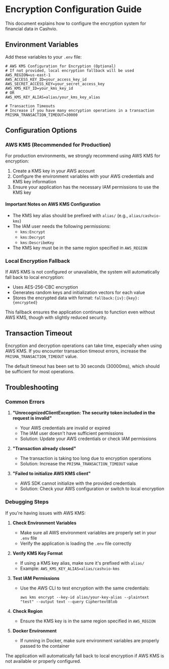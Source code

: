 # Encryption Configuration Guide

This document explains how to configure the encryption system for financial data in Cashvio.

## Environment Variables

Add these variables to your `.env` file:

```
# AWS KMS Configuration for Encryption (Optional)
# If not provided, local encryption fallback will be used
AWS_REGION=us-east-1
AWS_ACCESS_KEY_ID=your_access_key_id
AWS_SECRET_ACCESS_KEY=your_secret_access_key
AWS_KMS_KEY_ID=your_kms_key_id
# OR
AWS_KMS_KEY_ALIAS=alias/your_kms_key_alias

# Transaction Timeouts
# Increase if you have many encryption operations in a transaction
PRISMA_TRANSACTION_TIMEOUT=30000
```

## Configuration Options

### AWS KMS (Recommended for Production)

For production environments, we strongly recommend using AWS KMS for encryption:

1. Create a KMS key in your AWS account
2. Configure the environment variables with your AWS credentials and KMS key information
3. Ensure your application has the necessary IAM permissions to use the KMS key

#### Important Notes on AWS KMS Configuration

- The KMS key alias should be prefixed with `alias/` (e.g., `alias/cashvio-kms`)
- The IAM user needs the following permissions:
  - `kms:Encrypt`
  - `kms:Decrypt`
  - `kms:DescribeKey`
- The KMS key must be in the same region specified in `AWS_REGION`

### Local Encryption Fallback

If AWS KMS is not configured or unavailable, the system will automatically fall back to local encryption:

- Uses AES-256-CBC encryption
- Generates random keys and initialization vectors for each value
- Stores the encrypted data with format: `fallback:{iv}:{key}:{encrypted}`

This fallback ensures the application continues to function even without AWS KMS, though with slightly reduced security.

## Transaction Timeout

Encryption and decryption operations can take time, especially when using AWS KMS. If you encounter transaction timeout errors, increase the `PRISMA_TRANSACTION_TIMEOUT` value.

The default timeout has been set to 30 seconds (30000ms), which should be sufficient for most operations.

## Troubleshooting

### Common Errors

1. **"UnrecognizedClientException: The security token included in the request is invalid"**

   - Your AWS credentials are invalid or expired
   - The IAM user doesn't have sufficient permissions
   - Solution: Update your AWS credentials or check IAM permissions

2. **"Transaction already closed"**

   - The transaction is taking too long due to encryption operations
   - Solution: Increase the `PRISMA_TRANSACTION_TIMEOUT` value

3. **"Failed to initialize AWS KMS client"**
   - AWS SDK cannot initialize with the provided credentials
   - Solution: Check your AWS configuration or switch to local encryption

### Debugging Steps

If you're having issues with AWS KMS:

1. **Check Environment Variables**

   - Make sure all AWS environment variables are properly set in your `.env` file
   - Verify the application is loading the `.env` file correctly

2. **Verify KMS Key Format**

   - If using a KMS key alias, make sure it's prefixed with `alias/`
   - Example: `AWS_KMS_KEY_ALIAS=alias/cashvio-kms`

3. **Test IAM Permissions**

   - Use the AWS CLI to test encryption with the same credentials:
     ```
     aws kms encrypt --key-id alias/your-key-alias --plaintext "test" --output text --query CiphertextBlob
     ```

4. **Check Region**

   - Ensure the KMS key is in the same region specified in `AWS_REGION`

5. **Docker Environment**
   - If running in Docker, make sure environment variables are properly passed to the container

The application will automatically fall back to local encryption if AWS KMS is not available or properly configured.
